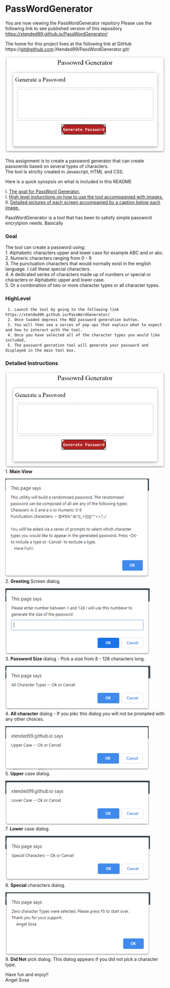 # PassWordGenerator
  
  You are now viewing the PassWordGenerator repsitory 
  Please use the following link to see published version of this repository  
  https://xtended99.github.io/PassWordGenerator/  

  The home for this project lives at the following link at GitHub  
  https://git@github.com:Xtended99/PassWordGenerator.git/  

![portfolio demo](./passwordgenerator.png)

  This assignment is to create a password generator that can create passowrds based on several types of characters.  
  The tool is striclty created in Javascript, HTML and CSS.  
  
  Here is a quick synopsis on what is included in this README    
  
  I.  [The goal for PassWord Generator.](#goal)   
  I.  [High level insturctions on how to use the tool accompaqnied with images.](#highlevel)  
  II. [Detailed pictures of each screen accompanied by a caption below each image.](#detailed-instructions)  
  
  PassWordGenerator is a tool that has been to satisfy simple password encrytpion needs. Basically  
  
  ### Goal
  The tool can create a password using:  
     1. Alphabetic characters upper and lower case for example ABC and or abc.  
     2. Numeric characters ranging from 0 - 9  
     3. The punctuation characters that would normally exist in the english language. I call these special characters.  
     4. A dedicated series of characters made up of numbers or special or characters or Alphabetic upper and lower case.  
     5. Or a combination of two or more character types or all character types.  
  
  ### HighLevel
     1. Launch the tool by going to the following link https://xtended99.github.io/PassWordGenerator/  
     2. Once loaded depress the RED password generation button.  
     3. You will then see a series of pop ups that explain what to expect and how to interact with the tool.  
     4. Once you have selected all of the character types you would like included,
     5. The password genration tool will generate your password and displayed in the main tool box.
  
  ### Detailed Instructions  
  
![portfolio demo](./appimages/passwordgenerator.png)  
     1. **Main View**  
     
![portfolio demo](./appimages/initialdialog.png)  
     2. **Greeting** Screen dialog.  
 
![portfolio demo](./appimages/passwordsize.png)  
     3. **Password Size** dialog - Pick a size from 8 - 128 characters long.   
 
![portfolio demo](./appimages/choseallcharacter.png)  
     4. **All character** dialog  - If you pikc this dialog you will not be prompted with any other choices.  
     
![portfolio demo](./appimages/uppercase.png)  
     5. **Upper** case dialog.  

![portfolio demo](./appimages/lowercase.png)  
     7. **Lower** case dialog.  

![portfolio demo](./appimages/specialcharacter.png)  
     8. **Special** characters dialog.  

![portfolio demo](./appimages/didntchoose.png)  
     9. **Did Not** pick dialog. This dialog appears if you did not pick a character type.  
 
Have fun and enjoy!!  
   Angel Sosa
































































































































